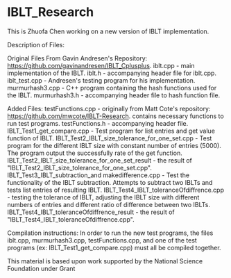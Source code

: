 # IBLT_Research

This is Zhuofa Chen working on a new version of IBLT implementation. 

Description of Files: 

Original Files From Gavin Andresen's Repository: https://github.com/gavinandresen/IBLT_Cplusplus.
iblt.cpp - main implementation of the IBLT.
iblt.h - accompanying header file for iblt.cpp.
iblt_test.cpp - Andresen's testing program for his implementation.
murmurhash3.cpp - C++ program containing the hash functions used for the IBLT.
murmurhash3.h - accompanying header file to hash function file.




Added Files:
testFunctions.cpp - originally from Matt Cote's repository: https://github.com/mwcote/IBLT-Research. 
                    contains necessary functions to run test programs.
testFunctions.h - accompanying header file.
IBLT_Test1_get_compare.cpp - Test program for list entries  and get value function of IBLT. 
IBLT_Test2_IBLT_size_tolerance_for_one_set.cpp - Test program for the different IBLT size with constant number of entries (5000). The program output the successfully rate of the get function.  
IBLT_Test2_IBLT_size_tolerance_for_one_set_result - the result of "IBLT_Test2_IBLT_size_tolerance_for_one_set.cpp". 
IBLT_Test3_IBLT_subtraction_and makedifference.cpp - Test the functionality of the IBLT subtraction. Attempts to subtract two IBLTs and tests list entries of resulting IBLT.
IBLT_Test4_IBLT_toleranceOfdiffrence.cpp - testing the tolerance of IBLT, adjusting the IBLT size with different numbers of entries and different ratio of difference between two IBLTs. 
IBLT_Test4_IBLT_toleranceOfdiffrence_result - the result of "IBLT_Test4_IBLT_toleranceOfdiffrence.cpp".



Compilation instructions:
In order to run the new test programs, the files iblt.cpp, murmurhash3.cpp, testFunctions.cpp, and one of the test programs (ex: IBLT_Test1_get_compare.cpp) must all be compiled together.

This material is based upon work supported by the National Science Foundation under Grant
